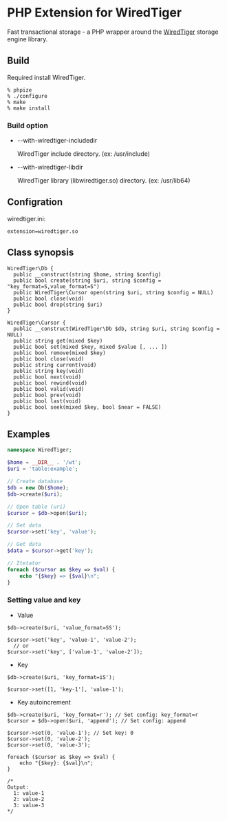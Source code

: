 # PHP Extension for WiredTiger

Fast transactional storage - a PHP wrapper around the
[WiredTiger](http://wiredtiger.com) storage engine library.

## Build

Required install WiredTiger.

```
% phpize
% ./configure
% make
% make install
```

### Build option

* --with-wiredtiger-includedir

  WiredTiger include directory.
  (ex: /usr/include)

* --with-wiredtiger-libdir

  WiredTiger library (libwiredtiger.so) directory.
  (ex: /usr/lib64)

## Configration

wiredtiger.ini:

```
extension=wiredtiger.so
```

## Class synopsis

```
WiredTiger\Db {
  public __construct(string $home, string $config)
  public bool create(string $uri, string $config = "key_format=S,value_format=S")
  public WiredTiger\Cursor open(string $uri, string $config = NULL)
  public bool close(void)
  public bool drop(string $uri)
}
```

```
WiredTiger\Cursor {
  public __construct(WiredTiger\Db $db, string $uri, string $config = NULL)
  public string get(mixed $key)
  public bool set(mixed $key, mixed $value [, ... ])
  public bool remove(mixed $key)
  public bool close(void)
  public string current(void)
  public string key(void)
  public bool next(void)
  public bool rewind(void)
  public bool valid(void)
  public bool prev(void)
  public bool last(void)
  public bool seek(mixed $key, bool $near = FALSE)
}
```

## Examples

``` php
namespace WiredTiger;

$home = __DIR__ . '/wt';
$uri = 'table:example';

// Create database
$db = new Db($home);
$db->create($uri);

// Open table (uri)
$cursor = $db->open($uri);

// Set data
$cursor->set('key', 'value');

// Get data
$data = $cursor->get('key');

// Itetator
foreach ($cursor as $key => $val) {
    echo "{$key} => {$val}\n";
}
```

### Setting value and key

* Value

```
$db->create($uri, 'value_format=SS');

$cursor->set('key', 'value-1', 'value-2');
  // or
$cursor->set('key', ['value-1', 'value-2']);
```

* Key

```
$db->create($uri, 'key_format=iS');

$cursor->set([1, 'key-1'], 'value-1');
```

* Key autoincrement

```
$db->create($uri, 'key_format=r'); // Set config: key_format=r
$cursor = $db->open($uri, 'append'); // Set config: append

$cursor->set(0, 'value-1'); // Set key: 0
$cursor->set(0, 'value-2');
$cursor->set(0, 'value-3');

foreach ($cursor as $key => $val) {
    echo "{$key}: {$val}\n";
}

/*
Output:
  1: value-1
  2: value-2
  3: value-3
*/
```

